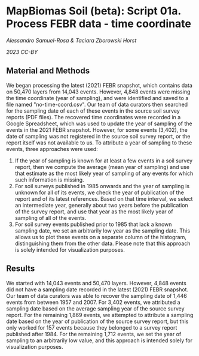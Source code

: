 # MapBiomas Soil (beta): Script 01a. Process FEBR data - time coordinate

_Alessandro Samuel-Rosa & Taciara Zborowski Horst_

_2023 CC-BY_

## Material and Methods

We began processing the latest (2021) FEBR snapshot, which contains
data on 50,470 layers from 14,043 events. However, 4,848 events were
missing the time coordinate (year of sampling), and were identified
and saved to a file named "no-time-coord.csv". Our team of data
curators then searched for the sampling date of each of these events
in the source soil survey reports (PDF files). The recovered time
coordinates were recorded in a Google Spreadsheet, which was used to
update the year of sampling of the events in the 2021 FEBR snapshot.
However, for some events (3,402), the date of sampling was not
registered in the source soil survey report, or the report itself was
not available to us. To attribute a year of sampling to these events,
three approaches were used:

1. If the year of sampling is known for at least a few events in a
  soil survey report, then we compute the average (mean year of
  sampling) and use that estimate as the most likely year of sampling
  of any events for which such information is missing.
1. For soil surveys published in 1985 onwards and the year of sampling
  is unknown for all of its events, we check the year of publication
  of the report and of its latest references. Based on that time
  interval, we select an intermediate year, generally about two years
  before the publication of the survey report, and use that year as
  the most likely year of sampling of all of the events.
1. For soil survey events published prior to 1985 that lack a known sampling
  date, we set an arbitrarily low year as the sampling date. This allows us
  to plot these events on a separate column of the histogram, distinguishing
  them from the other data. Please note that this approach is solely intended
  for visualization purposes.

## Results

We started with 14,043 events and 50,470 layers. However, 4,848 events
did not have a sampling date recorded in the latest (2021) FEBR
snapshot. Our team of data curators was able to recover the sampling
date of 1,446 events from between 1957 and 2007. For 3,402 events, we
attributed a sampling date based on the average sampling year of the
source survey report. For the remaining 1,869 events, we attempted to
attribute a sampling date based on the year of publication of the
source survey report, but this only worked for 157 events because they
belonged to a survey report published after 1984. For the remaining 1,712
events, we set the year of sampling to an arbitrarily low value, and this
approach is intended solely for visualization purposes.
